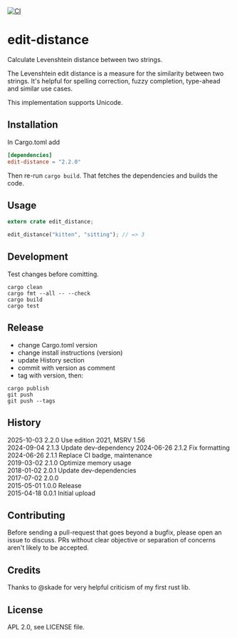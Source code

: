 [![CI](https://github.com/febeling/edit-distance/actions/workflows/rust.yml/badge.svg)](https://github.com/febeling/edit-distance/actions/workflows/rust.yml)

# edit-distance

Calculate Levenshtein distance between two strings.

The Levenshtein edit distance is a measure for the similarity between
two strings. It's helpful for spelling correction, fuzzy completion,
type-ahead and similar use cases.

This implementation supports Unicode.

## Installation

In Cargo.toml add

```toml
[dependencies]
edit-distance = "2.2.0"
```

Then re-run `cargo build`. That fetches the dependencies and builds
the code.

## Usage

```rust
extern crate edit_distance;

edit_distance("kitten", "sitting"); // => 3
```

## Development

Test changes before comitting.

```shell
cargo clean
cargo fmt --all -- --check
cargo build
cargo test
```

## Release

- change Cargo.toml version
- change install instructions (version)
- update History section
- commit with version as comment
- tag with version, then:

```shell
cargo publish
git push
git push --tags
```

## History

2025-10-03 2.2.0 Use edition 2021, MSRV 1.56  
2024-09-04 2.1.3 Update dev-dependency
2024-06-26 2.1.2 Fix formatting  
2024-06-26 2.1.1 Replace CI badge, maintenance  
2019-03-02 2.1.0 Optimize memory usage  
2018-01-02 2.0.1 Update dev-dependencies  
2017-07-02 2.0.0  
2015-05-01 1.0.0 Release  
2015-04-18 0.0.1 Initial upload

## Contributing

Before sending a pull-request that goes beyond a bugfix, please open an issue to discuss. PRs without clear objective or separation of concerns aren't likely to be accepted.

## Credits

Thanks to @skade for very helpful criticism of my first rust lib.

## License

APL 2.0, see LICENSE file.
